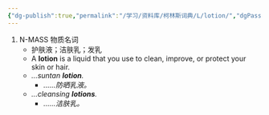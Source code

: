 ```yaml
---
{"dg-publish":true,"permalink":"/学习/资料库/柯林斯词典/L/lotion/","dgPassFrontmatter":true}
---
```


1. N-MASS 物质名词
	- 护肤液；洁肤乳；发乳
	- A **lotion** is a liquid that you use to clean, improve, or protect your skin or hair.
	- *...suntan **lotion**.*
		- *……防晒乳液。*
	- *...cleansing **lotions**.*
		- *……洁肤乳。*